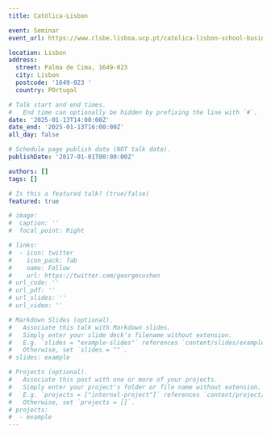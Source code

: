 ```yaml
---
title: Católica-Lisbon

event: Seminar
event_url: https://www.clsbe.lisboa.ucp.pt/catolica-lisbon-school-business-economics

location: Lisbon
address:
  street: Palma de Cima, 1649-023
  city: Lisbon
  postcode: '1649-023 '
  country: POrtugal

# Talk start and end times.
#   End time can optionally be hidden by prefixing the line with `#`.
date: '2025-01-13T14:00:00Z'
date_end: '2025-01-13T16:00:00Z'
all_day: false

# Schedule page publish date (NOT talk date).
publishDate: '2017-01-01T00:00:00Z'

authors: []
tags: []

# Is this a featured talk? (true/false)
featured: true

# image:
#  caption: ''
#  focal_point: Right

# links:
#  - icon: twitter
#    icon_pack: fab
#    name: Follow
#    url: https://twitter.com/georgecushen
# url_code: ''
# url_pdf: ''
# url_slides: ''
# url_video: ''

# Markdown Slides (optional).
#   Associate this talk with Markdown slides.
#   Simply enter your slide deck's filename without extension.
#   E.g. `slides = "example-slides"` references `content/slides/example-slides.md`.
#   Otherwise, set `slides = ""`.
# slides: example

# Projects (optional).
#   Associate this post with one or more of your projects.
#   Simply enter your project's folder or file name without extension.
#   E.g. `projects = ["internal-project"]` references `content/project/deep-learning/index.md`.
#   Otherwise, set `projects = []`.
# projects:
#  - example
---
```

